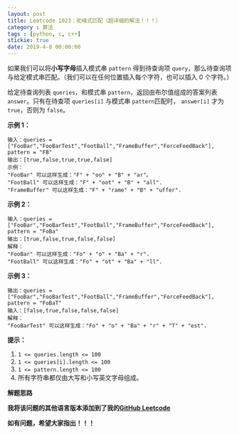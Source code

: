 ```yaml
---
layout: post
title: Leetcode 1023：驼峰式匹配（超详细的解法！！！）
category : 算法
tags : [python, c, c++]
stickie: true
date: 2019-4-8 00:00:00
---
```


如果我们可以将**小写字母**插入模式串 `pattern` 得到待查询项 `query`，那么待查询项与给定模式串匹配。（我们可以在任何位置插入每个字符，也可以插入 0 个字符。）

给定待查询列表 `queries`，和模式串 `pattern`，返回由布尔值组成的答案列表 `answer`。只有在待查项 `queries[i]` 与模式串 `pattern`匹配时， `answer[i]` 才为 `true`，否则为 `false`。

**示例 1：**

```
输入：queries = ["FooBar","FooBarTest","FootBall","FrameBuffer","ForceFeedBack"], pattern = "FB"
输出：[true,false,true,true,false]
示例：
"FooBar" 可以这样生成："F" + "oo" + "B" + "ar"。
"FootBall" 可以这样生成："F" + "oot" + "B" + "all".
"FrameBuffer" 可以这样生成："F" + "rame" + "B" + "uffer".
```

**示例 2：**

```
输入：queries = ["FooBar","FooBarTest","FootBall","FrameBuffer","ForceFeedBack"], pattern = "FoBa"
输出：[true,false,true,false,false]
解释：
"FooBar" 可以这样生成："Fo" + "o" + "Ba" + "r".
"FootBall" 可以这样生成："Fo" + "ot" + "Ba" + "ll".
```

**示例 3：**

```
输出：queries = ["FooBar","FooBarTest","FootBall","FrameBuffer","ForceFeedBack"], pattern = "FoBaT"
输入：[false,true,false,false,false]
解释： 
"FooBarTest" 可以这样生成："Fo" + "o" + "Ba" + "r" + "T" + "est".
```

**提示：**

1. `1 <= queries.length <= 100`
2. `1 <= queries[i].length <= 100`
3. `1 <= pattern.length <= 100`
4. 所有字符串都仅由大写和小写英文字母组成。

**解题思路**



**我将该问题的其他语言版本添加到了我的[GitHub Leetcode](https://github.com/luliyucoordinate/Leetcode)**

**如有问题，希望大家指出！！！**